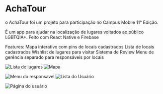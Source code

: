 # AchaTour

o AchaTour foi um projeto para participação no Campus Mobile 11° Edição.

É um app para ajudar na localização de lugares voltados ao público LGBTQIA+. Feito com React Native e Firebase

Features:
  Mapa interativo com pins de locais cadastrados
  Lista de locais cadastrados
  Wishlist de lugares para visitar
  Sistema de Review
  Menu de gerência separado para responsáveis por locais
  
  ![Lista de lugares](https://user-images.githubusercontent.com/67238559/224692398-26a1ee2b-abc0-4c50-bfe4-7c5ed1bbb232.png) ![Mapa](https://user-images.githubusercontent.com/67238559/224692404-e786b4da-12fe-411d-8ed5-0a44e8f1e126.png  )

![Menu do responsavel](https://user-images.githubusercontent.com/67238559/224692408-6fd9c90f-96c0-468e-bcfa-a4b28a05815f.png) ![Lista do Usuário](https://user-images.githubusercontent.com/67238559/224692412-5545d298-ed5f-453f-9105-1b56cc69b1b4.png)

![Página do usuário](https://user-images.githubusercontent.com/67238559/224692417-a49ef487-b1d1-48b5-b4c7-489e2b70462e.png )
